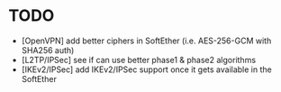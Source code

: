 # TODO

- [OpenVPN] add better ciphers in SoftEther (i.e. AES-256-GCM with SHA256 auth)
- [L2TP/IPSec] see if can use better phase1 & phase2 algorithms
- [IKEv2/IPSec] add IKEv2/IPSec support once it gets available in the SoftEther
